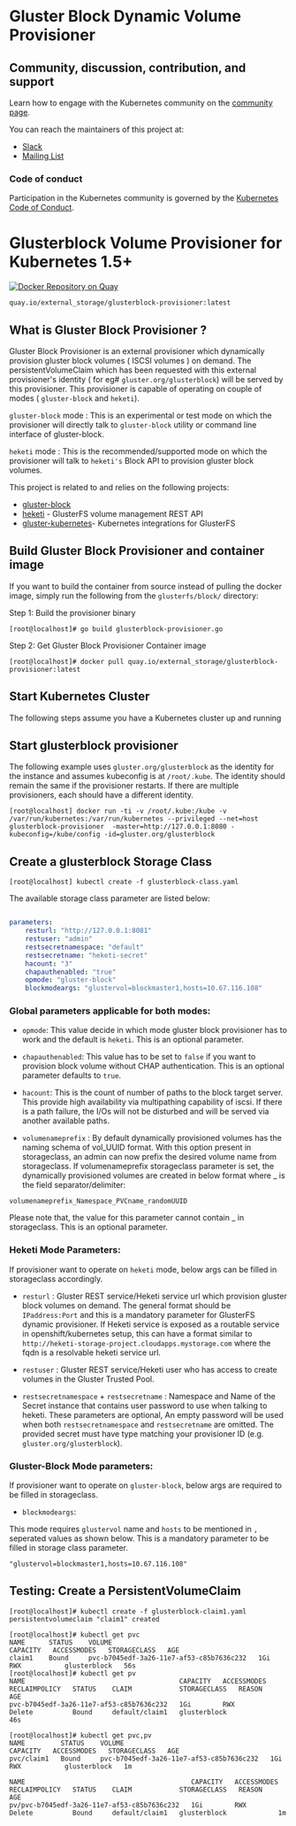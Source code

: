 # Gluster Block Dynamic Volume Provisioner

## Community, discussion, contribution, and support

Learn how to engage with the Kubernetes community on the [community page](http://kubernetes.io/community/).

You can reach the maintainers of this project at:

- [Slack](https://kubernetes.slack.com/messages/sig-storage)
- [Mailing List](https://groups.google.com/forum/#!forum/kubernetes-sig-storage)

### Code of conduct

Participation in the Kubernetes community is governed by the [Kubernetes Code of Conduct](code-of-conduct.md).
# Glusterblock Volume Provisioner for Kubernetes 1.5+


[![Docker Repository on Quay](https://quay.io/repository/external_storage/glusterblock-provisioner/status "Docker Repository on Quay")](https://quay.io/repository/external_storage/glusterblock-provisioner)
```
quay.io/external_storage/glusterblock-provisioner:latest
```


## What is Gluster Block Provisioner ?

Gluster Block Provisioner is an external provisioner which dynamically provision gluster block volumes ( ISCSI volumes ) on demand. The persistentVolumeClaim which has been requested with this external provisioner's identity ( for eg# `gluster.org/glusterblock`)  will be served by this provisioner. This provisioner is capable of operating on couple of modes ( `gluster-block` and `heketi`).

`gluster-block` mode :  This is an experimental or test mode on which the provisioner will directly talk to `gluster-block` utility or command line interface of gluster-block. 

`heketi` mode : This is the recommended/supported mode on which the provisioner will talk to `heketi's` Block API to provision gluster block volumes.  

This project is related to and relies on the following projects:

* [gluster-block](https://github.com/gluster/gluster-block)
* [heketi](https://github.com/heketi/heketi) - GlusterFS volume management REST API
* [gluster-kubernetes](https://github.com/gluster/gluster-kubernetes)- Kubernetes integrations for GlusterFS


## Build Gluster Block Provisioner and container image

If you want to build the container from source instead of pulling the docker image, simply run the following from the `glusterfs/block/` directory:

 Step 1: Build the provisioner binary
```
[root@localhost]# go build glusterblock-provisioner.go
```

Step 2:  Get Gluster Block Provisioner Container image
```
[root@localhost]# docker pull quay.io/external_storage/glusterblock-provisioner:latest
```

## Start Kubernetes Cluster

The following steps assume you have a Kubernetes cluster up and running

## Start glusterblock provisioner

The following example uses `gluster.org/glusterblock` as the identity for the instance and assumes kubeconfig is at `/root/.kube`. The identity should remain the same if the provisioner restarts. If there are multiple provisioners, each should have a different identity.

```
[root@localhost] docker run -ti -v /root/.kube:/kube -v /var/run/kubernetes:/var/run/kubernetes --privileged --net=host  glusterblock-provisioner  -master=http://127.0.0.1:8080 -kubeconfig=/kube/config -id=gluster.org/glusterblock
```


## Create a glusterblock Storage Class

```
[root@localhost] kubectl create -f glusterblock-class.yaml
```

The available storage class parameter are listed below:

```yaml

parameters:
    resturl: "http://127.0.0.1:8081"
    restuser: "admin"
    restsecretnamespace: "default"
    restsecretname: "heketi-secret"
    hacount: "3"
    chapauthenabled: "true"
    opmode: "gluster-block"
    blockmodeargs: "glustervol=blockmaster1,hosts=10.67.116.108"

```


### Global parameters applicable for both modes:

* `opmode`: This value decide in which mode gluster block provisioner has to work and the default is `heketi`. This is an optional parameter.

* `chapauthenabled`: This value has to be set to `false` if you want to provision block volume without CHAP authentication. This is an optional parameter defaults to `true`. 

* `hacount`: This is the count of number of paths to the block target server. This provide high availability via multipathing capability of iscsi. If there is a path failure, the I/Os will not be disturbed and will be served via another available paths.

* `volumenameprefix` : By default dynamically provisioned volumes has the naming schema of vol_UUID format. With this option present in storageclass, an admin can now prefix the desired volume name from storageclass. If volumenameprefix storageclass parameter is set, the dynamically provisioned volumes are created in below format where _ is the field separator/delimiter:

`volumenameprefix_Namespace_PVCname_randomUUID`

Please note that, the value for this parameter cannot contain _ in storageclass. This is an optional parameter.

### Heketi Mode Parameters:

If provisioner want to operate on `heketi` mode, below args can be  filled in storageclass accordingly.

* `resturl` : Gluster REST service/Heketi service url which provision gluster block volumes on demand. The general format should be `IPaddress:Port` and this is a mandatory parameter for GlusterFS dynamic provisioner. If Heketi service is exposed as a routable service in openshift/kubernetes setup, this can have a format similar to
`http://heketi-storage-project.cloudapps.mystorage.com` where the fqdn is a resolvable heketi service url.

* `restuser` : Gluster REST service/Heketi user who has access to create volumes in the Gluster Trusted Pool.

* `restsecretnamespace` + `restsecretname` : Namespace and Name of the Secret instance that contains user password to use when talking to heketi. These parameters are optional, An empty password will be used when both `restsecretnamespace` and `restsecretname` are omitted. The provided secret must have type matching your provisioner ID (e.g. `gluster.org/glusterblock`).


### Gluster-Block Mode parameters:

If provisioner want to operate on `gluster-block`, below args are required to be filled in storageclass.

* `blockmodeargs`:

This mode requires `glustervol` name and `hosts` to be mentioned in `,` seperated values as shown below. This is a mandatory parameter to be filled
in storage class parameter.

```
"glustervol=blockmaster1,hosts=10.67.116.108"
```

##  Testing: Create a PersistentVolumeClaim

```
[root@localhost]# kubectl create -f glusterblock-claim1.yaml
persistentvolumeclaim "claim1" created

[root@localhost]# kubectl get pvc
NAME      STATUS    VOLUME                                     CAPACITY   ACCESSMODES   STORAGECLASS   AGE
claim1    Bound     pvc-b7045edf-3a26-11e7-af53-c85b7636c232   1Gi        RWX           glusterblock   56s
[root@localhost]# kubectl get pv
NAME                                       CAPACITY   ACCESSMODES   RECLAIMPOLICY   STATUS    CLAIM            STORAGECLASS   REASON    AGE
pvc-b7045edf-3a26-11e7-af53-c85b7636c232   1Gi        RWX           Delete          Bound     default/claim1   glusterblock             46s

[root@localhost]# kubectl get pvc,pv
NAME         STATUS    VOLUME                                     CAPACITY   ACCESSMODES   STORAGECLASS   AGE
pvc/claim1   Bound     pvc-b7045edf-3a26-11e7-af53-c85b7636c232   1Gi        RWX           glusterblock   1m

NAME                                          CAPACITY   ACCESSMODES   RECLAIMPOLICY   STATUS    CLAIM            STORAGECLASS   REASON    AGE
pv/pvc-b7045edf-3a26-11e7-af53-c85b7636c232   1Gi        RWX           Delete          Bound     default/claim1   glusterblock             1m
```
